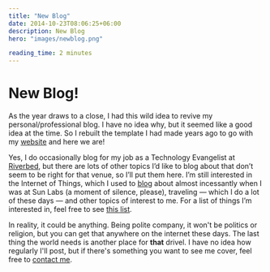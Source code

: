 ```yaml
---
title: "New Blog"
date: 2014-10-23T08:06:25+06:00
description: New Blog
hero: "images/newblog.png"

reading_time: 2 minutes
---
```

# New Blog!

As the year draws to a close, I had this wild idea to revive my personal/professional blog. I have no idea why, but it seemed like a good idea at the time. So I rebuilt the template I had made years ago to go with my <a href="https://davidgs.com/">website</a> and here we are!

Yes, I do occasionally blog for my job as a Technology Evangelist at <a href="https://blog.riverbed.com/">Riverbed</a>, but there are lots of other topics I’d like to blog about that don’t seem to be right for that venue, so I’ll put them here. I’m still interested in the Internet of Things, which I used to <a href="https://blogs.oracle.com/davidgs">blog</a> about almost incessantly when I was at Sun Labs (a moment of silence, please), traveling — which I do a lot of these days — and other topics of interest to me. For a list of things I’m interested in, feel free to see <a href="/#projects">this list</a>.

In reality, it could be anything. Being polite company, it won't be politics or religion, but you can get that anywhere on the internet these days. The last thing the world needs is another place for <strong>that</strong> drivel. I have no idea how regularly I'll post, but if there's something you want to see me cover, feel free to <a href="mailto:blog@davidgs.com">contact me</a>. 